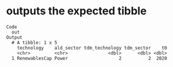 # outputs the expected tibble

    Code
      out
    Output
      # A tibble: 1 x 5
        technology    ald_sector tdm_technology tdm_sector    t0
        <chr>         <chr>               <dbl>      <dbl> <dbl>
      1 RenewablesCap Power                   2          2  2020

